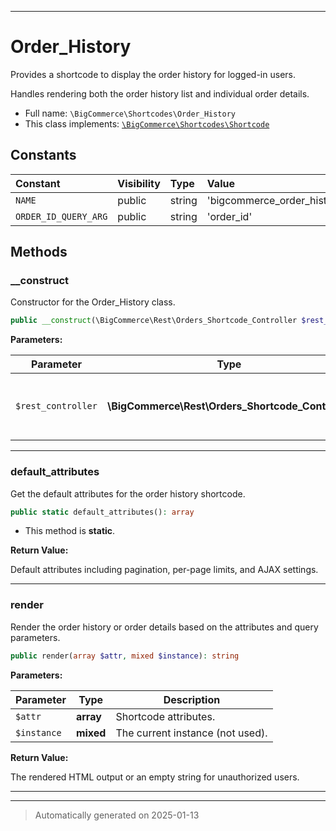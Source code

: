 ***

# Order_History

Provides a shortcode to display the order history for logged-in users.

Handles rendering both the order history list and individual order details.

* Full name: `\BigCommerce\Shortcodes\Order_History`
* This class implements:
[`\BigCommerce\Shortcodes\Shortcode`](./classes/BigCommerce/Shortcodes/Shortcode.md)


## Constants

| Constant | Visibility | Type | Value |
|:---------|:-----------|:-----|:------|
|`NAME`|public|string|&#039;bigcommerce_order_history&#039;|
|`ORDER_ID_QUERY_ARG`|public|string|&#039;order_id&#039;|


## Methods


### __construct

Constructor for the Order_History class.

```php
public __construct(\BigCommerce\Rest\Orders_Shortcode_Controller $rest_controller): mixed
```








**Parameters:**

| Parameter | Type | Description |
|-----------|------|-------------|
| `$rest_controller` | **\BigCommerce\Rest\Orders_Shortcode_Controller** | The REST controller used for AJAX requests. |





***

### default_attributes

Get the default attributes for the order history shortcode.

```php
public static default_attributes(): array
```



* This method is **static**.





**Return Value:**

Default attributes including pagination, per-page limits, and AJAX settings.




***

### render

Render the order history or order details based on the attributes and query parameters.

```php
public render(array $attr, mixed $instance): string
```








**Parameters:**

| Parameter | Type | Description |
|-----------|------|-------------|
| `$attr` | **array** | Shortcode attributes. |
| `$instance` | **mixed** | The current instance (not used). |


**Return Value:**

The rendered HTML output or an empty string for unauthorized users.




***


***
> Automatically generated on 2025-01-13
